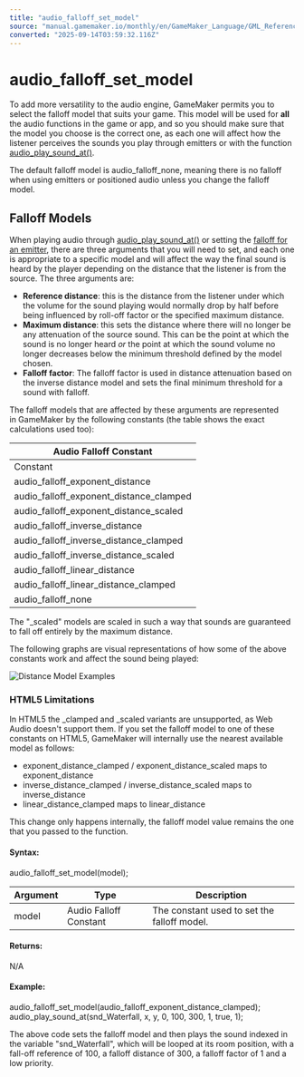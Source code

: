 ```yaml
---
title: "audio_falloff_set_model"
source: "manual.gamemaker.io/monthly/en/GameMaker_Language/GML_Reference/Asset_Management/Audio/audio_falloff_set_model.htm"
converted: "2025-09-14T03:59:32.116Z"
---
```


# audio\_falloff\_set\_model

To add more versatility to the audio engine, GameMaker permits you to select the falloff model that suits your game. This model will be used for **all** the audio functions in the game or app, and so you should make sure that the model you choose is the correct one, as each one will affect how the listener perceives the sounds you play through emitters or with the function [audio\_play\_sound\_at()](audio_play_sound_at.md).

The default falloff model is audio\_falloff\_none, meaning there is no falloff when using emitters or positioned audio unless you change the falloff model.

## Falloff Models

When playing audio through [audio\_play\_sound\_at()](audio_play_sound_at.md) or setting the [falloff for an emitter](Audio_Emitters/audio_emitter_falloff.md), there are three arguments that you will need to set, and each one is appropriate to a specific model and will affect the way the final sound is heard by the player depending on the distance that the listener is from the source. The three arguments are:

-   **Reference distance**: this is the distance from the listener under which the volume for the sound playing would normally drop by half before being influenced by roll-off factor or the specified maximum distance.
-   **Maximum distance**: this sets the distance where there will no longer be any attenuation of the source sound. This can be the point at which the sound is no longer heard _or_ the point at which the sound volume no longer decreases below the minimum threshold defined by the model chosen.
-   **Falloff factor**: The falloff factor is used in distance attenuation based on the inverse distance model and sets the final minimum threshold for a sound with falloff.

The falloff models that are affected by these arguments are represented in GameMaker by the following constants (the table shows the exact calculations used too):

| Audio Falloff Constant |
| --- |
| Constant | Gain Calculation |
| audio_falloff_exponent_distance | gain = (listener_distance / reference_distance) ^ (-falloff_factor) |
| audio_falloff_exponent_distance_clamped | distance = clamp(listener_distance, reference_distance, maximum_distance)gain = (distance / reference_distance) ^ (-falloff_factor) |
| audio_falloff_exponent_distance_scaled | distance = clamp(listener_distance, reference_distance, maximum_distance)gain = ((distance / reference_distance) ^ (-falloff_factor)) * (((maximum_distance - distance) / (maximum_distance - reference_distance)) ^ (distance / maximum_distance)) |
| audio_falloff_inverse_distance | gain = reference_distance / (reference_distance + falloff_factor * (listener_distance - reference_distance)) |
| audio_falloff_inverse_distance_clamped | distance = clamp(listener_distance, reference_distance, maximum_distance)gain = reference_distance / (reference_distance + falloff_factor * (distance - reference_distance)) |
| audio_falloff_inverse_distance_scaled | distance = clamp(listener_distance, reference_distance, maximum_distance)gain = (reference_distance / (reference_distance + falloff_factor * (distance - reference_distance))) * (((maximum_distance - distance) / (maximum_distance - reference_distance)) ^ (distance / maximum_distance)) |
| audio_falloff_linear_distance | distance = min(distance, maximum_distance)gain = (1 - falloff_factor * (distance - reference_distance) / (maximum_distance - reference_distance)) |
| audio_falloff_linear_distance_clamped | distance = clamp(listener_distance, reference_distance, maximum_distance)gain = (1 - falloff_factor * (distance - reference_distance) / (maximum_distance - reference_distance)) |
| audio_falloff_none | gain = 1 |

The "\_scaled" models are scaled in such a way that sounds are guaranteed to fall off entirely by the maximum distance.

The following graphs are visual representations of how some of the above constants work and affect the sound being played:

![Distance Model Examples](../../../../assets/Images/Scripting_Reference/GML/Reference/Audio/Distance_Models.png)

### HTML5 Limitations

In HTML5 the \_clamped and \_scaled variants are unsupported, as Web Audio doesn't support them. If you set the falloff model to one of these constants on HTML5, GameMaker will internally use the nearest available model as follows:

-   exponent\_distance\_clamped / exponent\_distance\_scaled maps to exponent\_distance
-   inverse\_distance\_clamped / inverse\_distance\_scaled maps to inverse\_distance
-   linear\_distance\_clamped maps to linear\_distance

This change only happens internally, the falloff model value remains the one that you passed to the function.

#### Syntax:

audio\_falloff\_set\_model(model);

| Argument | Type | Description |
| --- | --- | --- |
| model | Audio Falloff Constant | The constant used to set the falloff model. |

#### Returns:

N/A

#### Example:

audio\_falloff\_set\_model(audio\_falloff\_exponent\_distance\_clamped);
audio\_play\_sound\_at(snd\_Waterfall, x, y, 0, 100, 300, 1, true, 1);

The above code sets the falloff model and then plays the sound indexed in the variable "snd\_Waterfall", which will be looped at its room position, with a fall-off reference of 100, a falloff distance of 300, a falloff factor of 1 and a low priority.